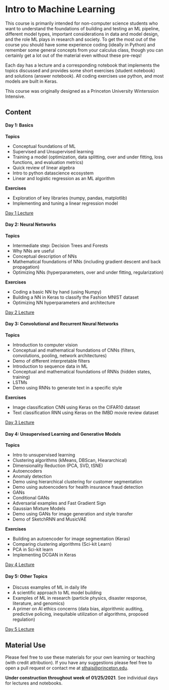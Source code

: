 # Intro to Machine Learning
This course is primarily intended for non-computer science students who want to understand the foundations of building and testing an ML pipeline, different model types, important considerations in data and model design, and the role ML plays in research and society. To get the most out of the course you should have some experience coding (ideally in Python) and remember some general concepts from your calculus class, though you can certainly get a lot out of the material even without these pre-reqs!

Each day has a lecture and a corresponding notebook that implements the topics discussed and provides some short exercises (student notebook) and solutions (answer notebook). All coding exercises use python, and most models are built in Keras.

This course was originally designed as a Princeton University Winterssion Intensive. 

## Content

#### Day 1: Basics
**Topics**
- Conceptual foundations of ML
- Supervised and Unsupervised learning
- Training a model (optimization, data splitting, over and under fitting, loss functions, and evaluation metrics)
- Quick review of linear algebra
- Intro to python datascience ecosystem
- Linear and logistic regression as an ML algorithm

**Exercises**
- Exploration of key libraries (numpy, pandas, matplotlib)
- Implementing and tuning a linear regression model

[Day 1 Lecture](https://princeton.zoom.us/rec/share/LE9QgwUhH-i8OaWl_uyIhFd18HwD5eI9d_0AW1stDWco31Sg0TAdDBP_bly0SiGm.pEz6BA7R5kSHvBVF?startTime=1611598176000)

#### Day 2: Neural Networks 
**Topics**
- Intermediate step: Decision Trees and Forests
- Why NNs are useful
- Conceptual description of NNs
- Mathematical foundations of NNs (including gradient descent and back propagation)
- Optimizing NNs (hyperparameters, over and under fitting, regularization)

**Exercises**
- Coding a basic NN by hand (using Numpy)
- Building a NN in Keras to classify the Fashion MNIST dataset
- Optimizing NN hyperparameters and architecture

[Day 2 Lecture](https://princeton.zoom.us/rec/share/FdhEWbAZoP3uHFmsYqgG0uXbVnunJSMlLyRskrWc3vFZGE2X5Av0CSZGMfNds_gY.v-TB-H4Njtt2c22q?startTime=1611684755000)

#### Day 3: Convolutional and Recurrent Neural Networks
**Topics**
- Introduction to computer vision
- Conceptual and mathematical foundations of CNNs (filters, convolutions, pooling, network architectures)
- Demo of different interpretable filters
- Introduction to sequence data in ML
- Conceptual and mathematical foundations of RNNs (hidden states, training)
- LSTMs
- Demo using RNNs to generate text in a specific style

**Exercises**
- Image classification CNN using Keras on the CIFAR10 dataset
- Text classification RNN using Keras on the IMBD movie review dataset

[Day 3 Lecture](https://princeton.zoom.us/rec/share/YHBO38k-bvakNvdJziauK2Boq3nCbVw3RUueu0YlPYgkTyOyVWtQ5tWjWfY7aE0q.e4q2Y_NeXWJD5c8M?startTime=1611771197000)

#### Day 4: Unsupervised Learning and Generative Models
**Topics**
- Intro to unsupervised learning
- Clustering algorithms (kMeans, DBScan, Hieararchical) 
- Dimensionality Reduction (PCA, SVD, tSNE)
- Autoencoders
- Anomaly detection
- Demo using hierarchical clustering for customer segmentation
- Demo using autoencoders for health insurance fraud detection
- GANs
- Conditional GANs
- Adversarial examples and Fast Gradient Sign
- Gaussian Mixture Models
- Demo using GANs for image generation and style transfer
- Demo of SketchRNN and MusicVAE

**Exercises**
- Building an autoencoder for image segmentation (Keras)
- Comparing clustering algorithms (Sci-kit Learn)
- PCA in Sci-kit learn
- Implementing DCGAN in Keras

[Day 4 Lecture](https://princeton.zoom.us/rec/share/wE0yywHh4FkLj7q1dbsXZrnkyzx8_HPGPhXb5Ykp3Zjem1rW8wANj8C1Nsoo0lQR.EbUh0yeBdIiP8yNX?startTime=1611857502000)

#### Day 5: Other Topics
- Discuss examples of ML in daily life
- A scientific approach to ML model building
- Examples of ML in research (particle physics, disaster response, literature, and genomics)
- A primer on AI ethics concerns (data bias, algorithmic auditing, predictive policing, inequitable utilization of algorithms, proposed regulation)

[Day 5 Lecture](https://princeton.zoom.us/rec/share/BAu6ZhSPv8YLf8NuuzMTgafrvYy_qz8rE36D6DFl-eUM2kRvpIybOP6YQ5C1bG8l.OaXuQk_tE1LYB1Tg?startTime=1611944256000)

## Material Use
Please feel free to use these materials for your own learning or teaching (with credit attribution). If you have any suggestions please feel free to open a pull request or contact me at sthais@princeton.edu. 

**Under construction throughout week of 01/25/2021**. See individual days for lectures and notebooks.
